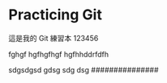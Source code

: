 # Practicing Git
這是我的 Git 練習本
123456


fghgf
hgfhgfhgf
hgfhhddrfdfh


sdgsdgsd
gdsg
sdg
dsg
###############

